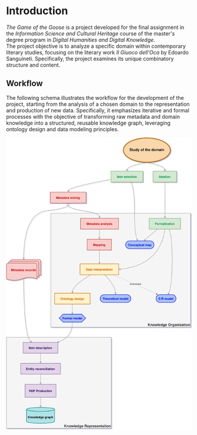 # Introduction
<em>The Game of the Goose</em> is a project developed for the final assignment in the <em>Information Science and Cultural Heritage</em> course of the master's degree program in <em>Digital Humanities and Digital Knowledge</em>. 
<br>The project objective is to analyze a specific domain within contemporary literary studies, focusing on the literary work <em>Il Giuoco dell'Oca</em> by Edoardo Sanguineti. Specifically, the project examines its unique combinatory structure and content.  

## Workflow
The following schema illustrates the workflow for the development of the project, starting from the analysis of a chosen domain to the representation and production of new data. Specifically, it emphasizes iterative and formal processes with the objective of transforming raw metadata and domain knowledge into a structured, reusable knowledge graph, leveraging ontology design and data modeling principles.

![](data/diagrams/workflow.svg)